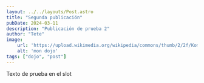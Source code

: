 ```yaml
---
layout: ../../layouts/Post.astro
title: "Segunda publicación"
pubDate: 2024-03-11
description: "Publicación de prueba 2"
author: "Tete"
image:
    url: 'https://upload.wikimedia.org/wikipedia/commons/thumb/2/2f/Komei_Juku_mon.svg/1081px-Komei_Juku_mon.svg.png'
    alt: 'mon dojo'
tags: ["dojo", "post"]
---
```

<slot>
    <p>Texto de prueba en el slot</p>
</slot>